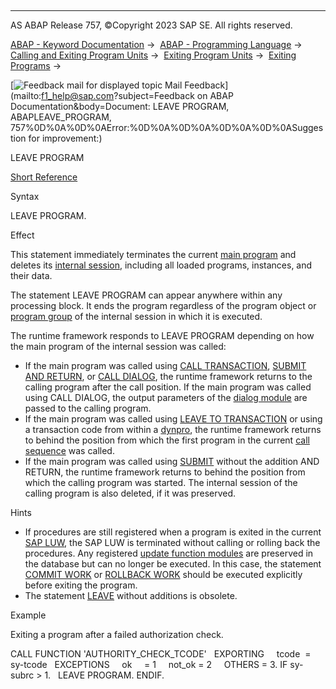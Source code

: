   

* * *

AS ABAP Release 757, ©Copyright 2023 SAP SE. All rights reserved.

[ABAP - Keyword Documentation](javascript:call_link\('abenabap.htm'\)) →  [ABAP - Programming Language](javascript:call_link\('abenabap_reference.htm'\)) →  [Calling and Exiting Program Units](javascript:call_link\('abenabap_execution.htm'\)) →  [Exiting Program Units](javascript:call_link\('abenleave_program_units.htm'\)) →  [Exiting Programs](javascript:call_link\('abenabap_leave_program.htm'\)) → 

 [![](Mail.gif?object=Mail.gif&sap-language=EN "Feedback mail for displayed topic") Mail Feedback](mailto:f1_help@sap.com?subject=Feedback on ABAP Documentation&body=Document: LEAVE PROGRAM, ABAPLEAVE_PROGRAM, 757%0D%0A%0D%0AError:%0D%0A%0D%0A%0D%0A%0D%0ASugges
tion for improvement:)

LEAVE PROGRAM

[Short Reference](javascript:call_link\('abapleave_program_shortref.htm'\))

Syntax

LEAVE PROGRAM.

Effect

This statement immediately terminates the current [main program](javascript:call_link\('abenmain_program_glosry.htm'\) "Glossary Entry") and deletes its [internal session](javascript:call_link\('abeninternal_session_glosry.htm'\) "Glossary Entry"), including all loaded programs, instances, and their data.

The statement LEAVE PROGRAM can appear anywhere within any processing block. It ends the program regardless of the program object or [program group](javascript:call_link\('abenprogram_group_glosry.htm'\) "Glossary Entry") of the internal session in which it is executed.

The runtime framework responds to LEAVE PROGRAM depending on how the main program of the internal session was called:

-   If the main program was called using [CALL TRANSACTION](javascript:call_link\('abapcall_transaction.htm'\)), [SUBMIT AND RETURN](javascript:call_link\('abapsubmit.htm'\)), or [CALL DIALOG](javascript:call_link\('abapcall_dialog.htm'\)), the runtime framework returns to the calling program after the call position. If the main program was called using CALL DIALOG, the output parameters of the [dialog module](javascript:call_link\('abendialog_module_object_glosry.htm'\) "Glossary Entry") are passed to the calling program.
-   If the main program was called using [LEAVE TO TRANSACTION](javascript:call_link\('abapleave_to_transaction.htm'\)) or using a transaction code from within a [dynpro](javascript:call_link\('abendynpro_glosry.htm'\) "Glossary Entry"), the runtime framework returns to behind the position from which the first program in the current [call sequence](javascript:call_link\('abencall_sequence_glosry.htm'\) "Glossary Entry") was called.
-   If the main program was called using [SUBMIT](javascript:call_link\('abapsubmit.htm'\)) without the addition AND RETURN, the runtime framework returns to behind the position from which the calling program was started. The internal session of the calling program is also deleted, if it was preserved.

Hints

-   If procedures are still registered when a program is exited in the current [SAP LUW](javascript:call_link\('abensap_luw_glosry.htm'\) "Glossary Entry"), the SAP LUW is terminated without calling or rolling back the procedures. Any registered [update function modules](javascript:call_link\('abenupdate_function_module_glosry.htm'\) "Glossary Entry") are preserved in the database but can no longer be executed. In this case, the statement [COMMIT WORK](javascript:call_link\('abapcommit.htm'\)) or [ROLLBACK WORK](javascript:call_link\('abaprollback.htm'\)) should be executed explicitly before exiting the program.
-   The statement [LEAVE](javascript:call_link\('abapleave-.htm'\)) without additions is obsolete.

Example

Exiting a program after a failed authorization check.

CALL FUNCTION 'AUTHORITY\_CHECK\_TCODE'
  EXPORTING
    tcode  = sy-tcode
  EXCEPTIONS
    ok     = 1
    not\_ok = 2
    OTHERS = 3.
IF sy-subrc > 1.
  LEAVE PROGRAM.
ENDIF.